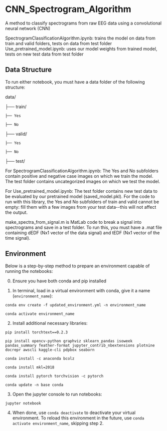 # CNN_Spectrogram_Algorithm
A method to classify spectrograms from raw EEG data using a convolutional neural network (CNN)

SpectrogramClassificationAlgorithm.ipynb: trains the model on data from train and valid folders, tests on data from test folder
Use_pretrained_model.ipynb: uses our model weights from trained model, tests on new test data from test folder

## Data Structure

To run either notebook, you must have a data folder of the following structure:

data/

├── train/

    ├── Yes
	
    ├── No
	
├── valid/

    ├── Yes
	
    ├── No
	
├── test/

For SpectrogramClassificationAlgorithm.ipynb:
The Yes and No subfolders contain positive and negative case images on which we train the model. The test folder contains uncategorized images on which we test the model.

For Use_pretrained_model.ipynb:
The test folder contains new test data to be evaluated by our pretrained model (saved_model.pkl). For the code to run with this library, the Yes and No subfolders of train and valid cannot be empty: fill them with a few images from your test data--this will not affect the output.

make_spectra_from_signal.m is MatLab code to break a signal into spectrograms and save in a test folder. To run this, you must have a .mat file containing dEDF (Nx1 vector of the data signal) and tEDF (Nx1 vector of the time signal).

## Environment

Below is a step-by-step method to prepare an environment capable of running the notebooks:

0. Ensure you have both conda and pip installed

1. In terminal, load in a virtual environment with conda, give it a name (`environment_name`):

`conda env create -f updated_environment.yml -n environment_name`

`conda activate environment_name`

2. Install additional necessary libraries:

`pip install torchtext==0.2.3`

`pip install opencv-python graphviz sklearn_pandas isoweek pandas_summary feather-format jupyter_contrib_nbextensions plotnine docrepr awscli kaggle-cli pdpbox seaborn`

`conda install -c anaconda bcolz`

`conda install mkl=2018`

`conda install pytorch torchvision -c pytorch`

`conda update -n base conda`

3. Open the jupyter console to run notebooks:

`jupyter notebook`

4. When done, use `conda deactivate` to deactivate your virtual environment. To reload this environment in the future, use `conda activate environment_name`, skipping step 2.
